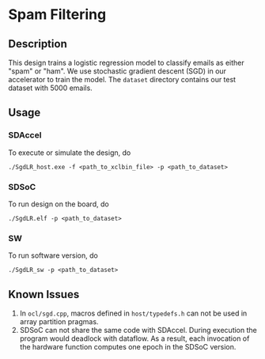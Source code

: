 # Spam Filtering

## Description
This design trains a logistic regression model to classify emails as either "spam" or "ham". 
We use stochastic gradient descent (SGD) in our accelerator to train the model. 
The `dataset` directory contains our test dataset with 5000 emails. 

## Usage
### SDAccel
To execute or simulate the design, do

`./SgdLR_host.exe -f <path_to_xclbin_file> -p <path_to_dataset>`

### SDSoC
To run design on the board, do

`./SgdLR.elf -p <path_to_dataset>`

### SW
To run software version, do

`./SgdLR_sw -p <path_to_dataset>`

## Known Issues
1. In `ocl/sgd.cpp`, macros defined in `host/typedefs.h` can not be used in array partition pragmas. 
2. SDSoC can not share the same code with SDAccel. During execution the program would deadlock with dataflow. As a result, each invocation of the hardware function computes one epoch in the SDSoC version. 
